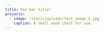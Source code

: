```yaml
---
title: Foo bar title!
projects:
  - image: /static/uploads/test_image_1.jpg
    caption: A small wood chest for use.
---
```

